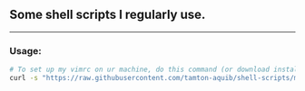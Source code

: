 ## Some shell scripts I regularly use.
---

### Usage:

```sh
# To set up my vimrc on ur machine, do this command (or download install.sh and execute it)
curl -s "https://raw.githubusercontent.com/tamton-aquib/shell-scripts/main/install_vim.sh" > install.sh && bash install.sh && rm install.sh
```
